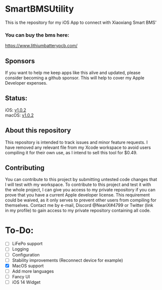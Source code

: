 # SmartBMSUtility
This is the repository for my iOS App to connect with Xiaoxiang Smart BMS' 
### You can buy the bms here:
https://www.lithiumbatterypcb.com/

## Sponsors
If you want to help me keep apps like this alive and updated, please consider becoming a github sponsor. This will help to cover my Apple Developer expenses.

## Status:
iOS: [v1.0.2](https://apps.apple.com/de/app/apple-store/id1540178292)<br>
macOS: [v1.0.2](https://apps.apple.com/de/app/apple-store/id1540178292)

## About this repository
This repository is intended to track issues and minor feature requests. I have removed any relevant file from my Xcode workspace to avoid users compiling it for their own use, as I intend to sell this tool for $0.49.

## Contributing
You can contribute to this project by submitting untested code changes that I will test with my workspace.
To contribute to this project and test it with the whole project, I can give you access to my private repository if you can prove that you have a current Apple developer license. This requirement could be waived, as it only serves to prevent other users from compiling for themselves.
Contact me by e-mail, Discord @NeariX#4799 or Twitter (link in my profile) to gain access to my private repository containing all code.

# To-Do:
- [ ] LiFePo support
- [ ] Logging
- [ ] Configuration
- [ ] Stability improvements (Reconnect device for example)
- [x] MacOS support
- [ ] Add more languages
- [ ] Fancy UI
- [ ] iOS 14 Widget
